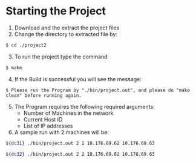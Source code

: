 # Starting the Project
1. Download and the extract the project files
2. Change the directory to extracted file by:
```bash
$ cd ./project2
```
3. To run the project type the command
```bash
$ make
```
4. If the Build is successful you will see the message:
```
$ Please run the Program by "./bin/project.out", and please do "make clean" before running again.
```
5. The Program requires the following required arguments:
    * Number of Machines in the network
    * Current Host ID
    * List of IP addresses
6. A sample run with 2 machines will be:
```bash
${dc31} ./bin/project.out 2 1 10.176.69.62 10.176.69.63
```
```bash
${dc32} ./bin/project.out 2 2 10.176.69.62 10.176.69.63
```